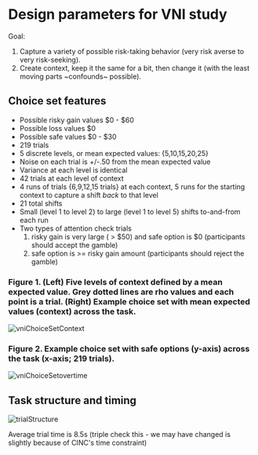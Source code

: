 # Design parameters for VNI study

Goal:
  1. Capture a variety of possible risk-taking behavior (very risk averse to very risk-seeking).
  2. Create context, keep it the same for a bit, then change it (with the least moving parts ~confounds~ possible).

## Choice set features
- Possible risky gain values $0 - $60
- Possible loss values $0 
- Possible safe values $0 - $30
- 219 trials 
- 5 discrete levels, or mean expected values: {5,10,15,20,25}
- Noise on each trial is +/-.50 from the mean expected value
- Variance at each level is identical
- 42 trials at each level of context
- 4 runs of trials {6,9,12,15 trials} at each context, 5 runs for the starting context to capture a shift *back* to that level
- 21 total shifts
-   Small (level 1 to level 2) to large (level 1 to level 5) shifts to-and-from each run
- Two types of attention check trials
    1. risky gain is very large ( > $50) and safe option is $0 (participants should accept the gamble)
    2. safe option is >= risky gain amount (participants should reject the gamble)


### Figure 1. (Left) Five levels of context defined by a mean expected value. Grey dotted lines are rho values and each point is a trial. (Right) Example choice set with mean expected values (context) across the task.
![vniChoiceSetContext](https://user-images.githubusercontent.com/19710394/118424079-b1822700-b683-11eb-927a-6667186a04d7.png)


### Figure 2. Example choice set with safe options (y-axis) across the task (x-axis; 219 trials).
![vniChoiceSetovertime](https://user-images.githubusercontent.com/19710394/118424102-bd6de900-b683-11eb-93b2-43e50dfc2ab3.png)



## Task structure and timing

![trialStructure](https://user-images.githubusercontent.com/19710394/118421794-096a5f00-b67f-11eb-98bc-6728b0a90ad3.png)

Average trial time is 8.5s (triple check this - we may have changed is slightly because of CINC's time constraint)





